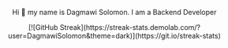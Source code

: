 <p align="center">Hi 👋 my name is Dagmawi Solomon. I am a Backend Developer</p>
<div align="center">[![GitHub Streak](https://streak-stats.demolab.com/?user=DagmawiSolomon&theme=dark)](https://git.io/streak-stats)</div>
